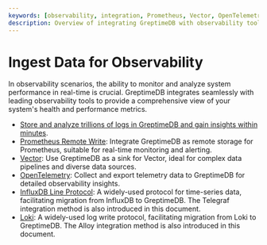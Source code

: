 ```yaml
---
keywords: [observability, integration, Prometheus, Vector, OpenTelemetry, InfluxDB, Loki]
description: Overview of integrating GreptimeDB with observability tools like Prometheus, Vector, OpenTelemetry, InfluxDB, and Loki for real-time monitoring and analysis.
---
```


# Ingest Data for Observability

In observability scenarios,
the ability to monitor and analyze system performance in real-time is crucial.
GreptimeDB integrates seamlessly with leading observability tools to provide a comprehensive view of your system's health and performance metrics. 

- [Store and analyze trillions of logs in GreptimeDB and gain insights within minutes](/user-guide/logs/overview.md).
- [Prometheus Remote Write](prometheus.md): Integrate GreptimeDB as remote storage for Prometheus, suitable for real-time monitoring and alerting.
- [Vector](vector.md): Use GreptimeDB as a sink for Vector, ideal for complex data pipelines and diverse data sources.
- [OpenTelemetry](opentelemetry.md): Collect and export telemetry data to GreptimeDB for detailed observability insights.
- [InfluxDB Line Protocol](influxdb-line-protocol.md): A widely-used protocol for time-series data, facilitating migration from InfluxDB to GreptimeDB. The Telegraf integration method is also introduced in this document.
- [Loki](loki.md): A widely-used log write protocol, facilitating migration from Loki to GreptimeDB. The Alloy integration method is also introduced in this document.
